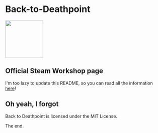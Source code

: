 # Back-to-Deathpoint
<img src="http://i.imgur.com/U8zpqGz.png" width="120">

## Official Steam Workshop page
I'm too lazy to update this README, so you can read all the information [here](http://steamcommunity.com/sharedfiles/filedetails/?id=423859984)!

## Oh yeah, I forgot
Back to Deathpoint is licensed under the MIT License.

The end.
